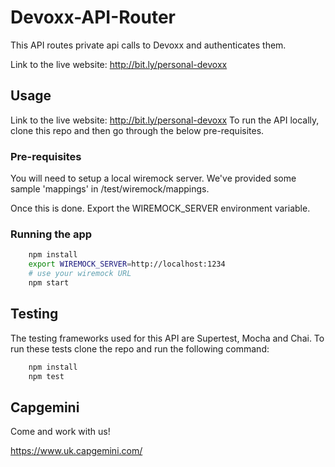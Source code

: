 # Devoxx-API-Router

This API routes private api calls to Devoxx and authenticates them.

Link to the live website: http://bit.ly/personal-devoxx

## Usage
Link to the live website: http://bit.ly/personal-devoxx
To run the API locally, clone this repo and then go through the below pre-requisites.

### Pre-requisites
You will need to setup a local wiremock server. We've provided some sample 'mappings'
in /test/wiremock/mappings.

Once this is done. Export the WIREMOCK_SERVER environment variable.

### Running the app

```bash
    npm install
    export WIREMOCK_SERVER=http://localhost:1234
    # use your wiremock URL
    npm start
```

## Testing
The testing frameworks used for this API are Supertest, Mocha and Chai.
To run these tests clone the repo and run the following command:
```bash
    npm install
    npm test
`````

## Capgemini

Come and work with us!

https://www.uk.capgemini.com/
